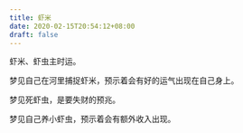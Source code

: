 ```yaml
---
title: 虾米
date: 2020-02-15T20:54:12+08:00
draft: false
---
```


虾米、虾虫主时运。<br>


梦见自己在河里捕捉虾米，预示着会有好的运气出现在自己身上。<br>


梦见死虾虫，是要失财的预兆。<br>


梦见自己养小虾虫，预示着会有额外收入出现。<br>
